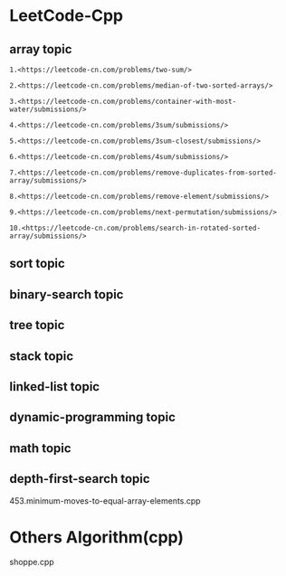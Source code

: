 # LeetCode-Cpp

## array topic
    1.<https://leetcode-cn.com/problems/two-sum/>

    2.<https://leetcode-cn.com/problems/median-of-two-sorted-arrays/>

    3.<https://leetcode-cn.com/problems/container-with-most-water/submissions/>

    4.<https://leetcode-cn.com/problems/3sum/submissions/>

    5.<https://leetcode-cn.com/problems/3sum-closest/submissions/>

    6.<https://leetcode-cn.com/problems/4sum/submissions/>

    7.<https://leetcode-cn.com/problems/remove-duplicates-from-sorted-array/submissions/>

    8.<https://leetcode-cn.com/problems/remove-element/submissions/>

    9.<https://leetcode-cn.com/problems/next-permutation/submissions/>

    10.<https://leetcode-cn.com/problems/search-in-rotated-sorted-array/submissions/>

## sort topic

## binary-search topic

## tree topic

## stack topic

## linked-list topic

## dynamic-programming topic

## math topic

## depth-first-search topic


 453.minimum-moves-to-equal-array-elements.cpp
 
 
# Others Algorithm(cpp)
shoppe.cpp
